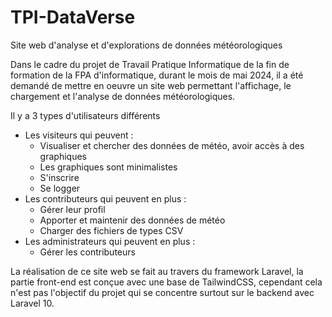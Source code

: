 # TPI-DataVerse
Site web d'analyse et d'explorations de données météorologiques

Dans le cadre du projet de Travail Pratique Informatique de la fin de formation de la FPA d'informatique,
durant le mois de mai 2024, il a été demandé de mettre en oeuvre un site web permettant l'affichage, le chargement 
et l'analyse de données météorologiques. 

Il y a 3 types d'utilisateurs différents 
-  Les visiteurs qui peuvent :
    - Visualiser et chercher des données de météo, avoir accès à des graphiques
    - Les graphiques sont minimalistes
    - S'inscrire
    - Se logger
- Les contributeurs qui peuvent en plus :
    - Gérer leur profil
    - Apporter et maintenir des données de météo
    - Charger des fichiers de types CSV
- Les administrateurs qui peuvent en plus :
    - Gérer les contributeurs
 
La réalisation de ce site web se fait au travers du framework Laravel, la partie front-end est 
conçue avec une base de TailwindCSS, cependant cela n'est pas l'objectif du projet qui se concentre
surtout sur le backend avec Laravel 10. 
